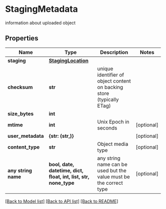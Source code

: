 # StagingMetadata

information about uploaded object

## Properties
Name | Type | Description | Notes
------------ | ------------- | ------------- | -------------
**staging** | [**StagingLocation**](StagingLocation.md) |  | 
**checksum** | **str** | unique identifier of object content on backing store (typically ETag) | 
**size_bytes** | **int** |  | 
**mtime** | **int** | Unix Epoch in seconds | [optional] 
**user_metadata** | **{str: (str,)}** |  | [optional] 
**content_type** | **str** | Object media type | [optional] 
**any string name** | **bool, date, datetime, dict, float, int, list, str, none_type** | any string name can be used but the value must be the correct type | [optional]

[[Back to Model list]](../README.md#documentation-for-models) [[Back to API list]](../README.md#documentation-for-api-endpoints) [[Back to README]](../README.md)


